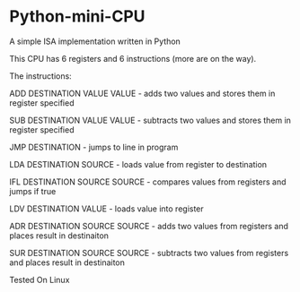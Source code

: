 # Python-mini-CPU
A simple ISA implementation written in Python

This CPU has 6 registers and 6 instructions (more are on the way).

The instructions:

ADD DESTINATION VALUE VALUE - adds two values and stores them in register specified

SUB DESTINATION VALUE VALUE - subtracts two values and stores them in register specified

JMP DESTINATION - jumps to line in program

LDA DESTINATION SOURCE - loads value from register to destination

IFL DESTINATION SOURCE SOURCE - compares values from registers and jumps if true

LDV DESTINATION VALUE - loads value into register

ADR DESTINATION SOURCE SOURCE - adds two values from registers and places result in destinaiton

SUR DESTINATION SOURCE SOURCE - subtracts two values from registers and places result in destinaiton

Tested On Linux
